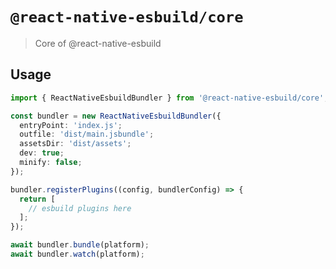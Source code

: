 # `@react-native-esbuild/core`

> Core of @react-native-esbuild

## Usage

```ts
import { ReactNativeEsbuildBundler } from '@react-native-esbuild/core';

const bundler = new ReactNativeEsbuildBundler({
  entryPoint: 'index.js';
  outfile: 'dist/main.jsbundle';
  assetsDir: 'dist/assets';
  dev: true;
  minify: false;
});

bundler.registerPlugins((config, bundlerConfig) => {
  return [
    // esbuild plugins here
  ];
});

await bundler.bundle(platform);
await bundler.watch(platform);
```
